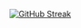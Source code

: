 <a href="https://github.com/Gba-Games-html"><img src="https://streak-stats.demolab.com?user=Gba-Games-html&theme=burnt-neon" alt="GitHub Streak" /></a>
